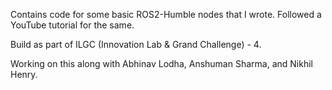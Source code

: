 Contains code for some basic ROS2-Humble nodes that I wrote. Followed a YouTube tutorial for the same.

Build as part of ILGC (Innovation Lab & Grand Challenge) - 4.

Working on this along with Abhinav Lodha, Anshuman Sharma, and Nikhil Henry.

